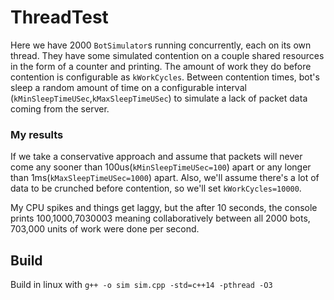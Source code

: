 # ThreadTest

Here we have 2000 `BotSimulator`s running concurrently, each on its own thread.
They have some simulated contention on a couple shared resources in the form of a counter and printing. The amount of work they do before contention is configurable as `kWorkCycles`.
Between contention times, bot's sleep a random amount of time on a configurable interval (`kMinSleepTimeUSec`,`kMaxSleepTimeUSec`) to simulate a lack of packet data coming from the server.

### My results

If we take a conservative approach and assume that packets will never come any sooner than 100us(`kMinSleepTimeUSec=100`) apart or any longer than 1ms(`kMaxSleepTimeUSec=1000`) apart. Also, we'll assume there's a lot of data to be crunched before contention, so we'll set `kWorkCycles=10000`.

My CPU spikes and things get laggy, but the after 10 seconds, the console prints 100,1000,7030003 meaning collaboratively between all 2000 bots, 703,000 units of work were done per second.

## Build

Build in linux with `g++ -o sim sim.cpp -std=c++14 -pthread -O3`
